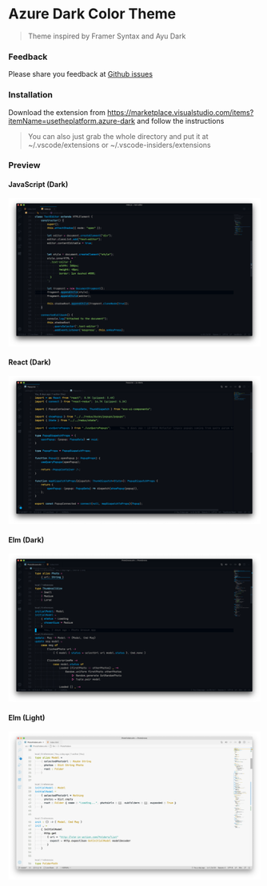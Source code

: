 # Azure Dark Color Theme

> Theme inspired by Framer Syntax and Ayu Dark

### Feedback

Please share you feedback at [Github issues](https://github.com/usetheplatform/azure-dark/issues)

### Installation

Download the extension from https://marketplace.visualstudio.com/items?itemName=usetheplatform.azure-dark and follow the instructions

> You can also just grab the whole directory and put it at ~/.vscode/extensions or ~/.vscode-insiders/extensions

### Preview

#### JavaScript (Dark)
![Azure Dark Theme Preview](screenshots/preview.png "Theme Preview")

#### React (Dark)
![Azure Dark Theme React Preview](screenshots/react_preview.png "Theme preview for React")

#### Elm (Dark)
![Azure Dark Theme Elm Preview](screenshots/elm_preview.png "Theme preview for Elm")

#### Elm (Light)
![Azure Light Theme Elm Preview](screenshots/elm_preview_light.png "Light theme preview for Elm")
